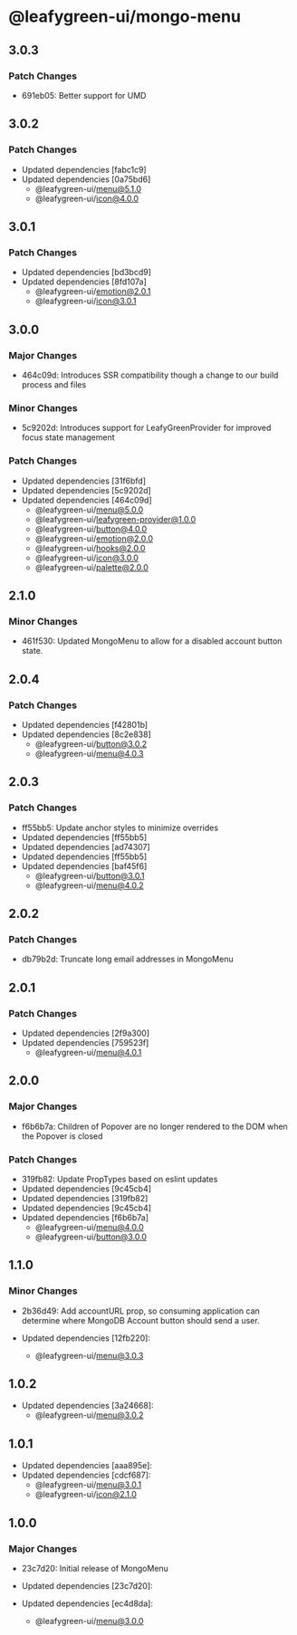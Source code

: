 # @leafygreen-ui/mongo-menu

## 3.0.3

### Patch Changes

- 691eb05: Better support for UMD

## 3.0.2

### Patch Changes

- Updated dependencies [fabc1c9]
- Updated dependencies [0a75bd6]
  - @leafygreen-ui/menu@5.1.0
  - @leafygreen-ui/icon@4.0.0

## 3.0.1

### Patch Changes

- Updated dependencies [bd3bcd9]
- Updated dependencies [8fd107a]
  - @leafygreen-ui/emotion@2.0.1
  - @leafygreen-ui/icon@3.0.1

## 3.0.0

### Major Changes

- 464c09d: Introduces SSR compatibility though a change to our build process and files

### Minor Changes

- 5c9202d: Introduces support for LeafyGreenProvider for improved focus state management

### Patch Changes

- Updated dependencies [31f6bfd]
- Updated dependencies [5c9202d]
- Updated dependencies [464c09d]
  - @leafygreen-ui/menu@5.0.0
  - @leafygreen-ui/leafygreen-provider@1.0.0
  - @leafygreen-ui/button@4.0.0
  - @leafygreen-ui/emotion@2.0.0
  - @leafygreen-ui/hooks@2.0.0
  - @leafygreen-ui/icon@3.0.0
  - @leafygreen-ui/palette@2.0.0

## 2.1.0

### Minor Changes

- 461f530: Updated MongoMenu to allow for a disabled account button state.

## 2.0.4

### Patch Changes

- Updated dependencies [f42801b]
- Updated dependencies [8c2e838]
  - @leafygreen-ui/button@3.0.2
  - @leafygreen-ui/menu@4.0.3

## 2.0.3

### Patch Changes

- ff55bb5: Update anchor styles to minimize overrides
- Updated dependencies [ff55bb5]
- Updated dependencies [ad74307]
- Updated dependencies [ff55bb5]
- Updated dependencies [baf45f6]
  - @leafygreen-ui/button@3.0.1
  - @leafygreen-ui/menu@4.0.2

## 2.0.2

### Patch Changes

- db79b2d: Truncate long email addresses in MongoMenu

## 2.0.1

### Patch Changes

- Updated dependencies [2f9a300]
- Updated dependencies [759523f]
  - @leafygreen-ui/menu@4.0.1

## 2.0.0

### Major Changes

- f6b6b7a: Children of Popover are no longer rendered to the DOM when the Popover is closed

### Patch Changes

- 319fb82: Update PropTypes based on eslint updates
- Updated dependencies [9c45cb4]
- Updated dependencies [319fb82]
- Updated dependencies [9c45cb4]
- Updated dependencies [f6b6b7a]
  - @leafygreen-ui/menu@4.0.0
  - @leafygreen-ui/button@3.0.0

## 1.1.0

### Minor Changes

- 2b36d49: Add accountURL prop, so consuming application can determine where MongoDB Account button should send a user.

- Updated dependencies [12fb220]:
  - @leafygreen-ui/menu@3.0.3

## 1.0.2

- Updated dependencies [3a24668]:
  - @leafygreen-ui/menu@3.0.2

## 1.0.1

- Updated dependencies [aaa895e]:
- Updated dependencies [cdcf687]:
  - @leafygreen-ui/menu@3.0.1
  - @leafygreen-ui/icon@2.1.0

## 1.0.0

### Major Changes

- 23c7d20: Initial release of MongoMenu

- Updated dependencies [23c7d20]:
- Updated dependencies [ec4d8da]:
  - @leafygreen-ui/menu@3.0.0
